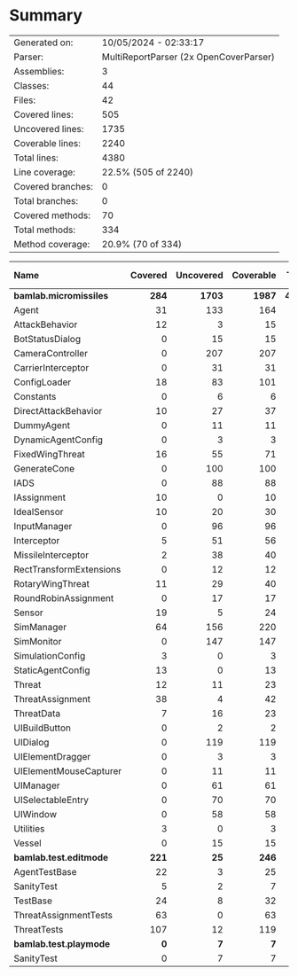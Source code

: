 ﻿# Summary
|||
|:---|:---|
| Generated on: | 10/05/2024 - 02:33:17 |
| Parser: | MultiReportParser (2x OpenCoverParser) |
| Assemblies: | 3 |
| Classes: | 44 |
| Files: | 42 |
| Covered lines: | 505 |
| Uncovered lines: | 1735 |
| Coverable lines: | 2240 |
| Total lines: | 4380 |
| Line coverage: | 22.5% (505 of 2240) |
| Covered branches: | 0 |
| Total branches: | 0 |
| Covered methods: | 70 |
| Total methods: | 334 |
| Method coverage: | 20.9% (70 of 334) |

|**Name**|**Covered**|**Uncovered**|**Coverable**|**Total**|**Line coverage**|**Covered**|**Total**|**Branch coverage**|**Covered**|**Total**|**Method coverage**|
|:---|---:|---:|---:|---:|---:|---:|---:|---:|---:|---:|---:|
|**bamlab.micromissiles**|**284**|**1703**|**1987**|**4213**|**14.2%**|**0**|**0**|****|**50**|**309**|**16.1%**|
|Agent|31|133|164|293|18.9%|0|0||8|29|27.5%|
|AttackBehavior|12|3|15|62|80%|0|0||2|3|66.6%|
|BotStatusDialog|0|15|15|30|0%|0|0||0|2|0%|
|CameraController|0|207|207|454|0%|0|0||0|23|0%|
|CarrierInterceptor|0|31|31|48|0%|0|0||0|5|0%|
|ConfigLoader|18|83|101|149|17.8%|0|0||2|12|16.6%|
|Constants|0|6|6|17|0%|0|0||0|2|0%|
|DirectAttackBehavior|10|27|37|88|27%|0|0||1|2|50%|
|DummyAgent|0|11|11|293|0%|0|0||0|5|0%|
|DynamicAgentConfig|0|3|3|122|0%|0|0||0|1|0%|
|FixedWingThreat|16|55|71|143|22.5%|0|0||2|10|20%|
|GenerateCone|0|100|100|144|0%|0|0||0|9|0%|
|IADS|0|88|88|140|0%|0|0||0|17|0%|
|IAssignment|10|0|10|42|100%|0|0||3|3|100%|
|IdealSensor|10|20|30|55|33.3%|0|0||1|5|20%|
|InputManager|0|96|96|142|0%|0|0||0|11|0%|
|Interceptor|5|51|56|105|8.9%|0|0||2|10|20%|
|MissileInterceptor|2|38|40|78|5%|0|0||1|4|25%|
|RectTransformExtensions|0|12|12|18|0%|0|0||0|4|0%|
|RotaryWingThreat|11|29|40|71|27.5%|0|0||1|9|11.1%|
|RoundRobinAssignment|0|17|17|44|0%|0|0||0|2|0%|
|Sensor|19|5|24|118|79.1%|0|0||2|3|66.6%|
|SimManager|64|156|220|365|29%|0|0||8|28|28.5%|
|SimMonitor|0|147|147|233|0%|0|0||0|19|0%|
|SimulationConfig|3|0|3|122|100%|0|0||1|1|100%|
|StaticAgentConfig|13|0|13|67|100%|0|0||5|5|100%|
|Threat|12|11|23|50|52.1%|0|0||3|5|60%|
|ThreatAssignment|38|4|42|79|90.4%|0|0||5|5|100%|
|ThreatData|7|16|23|45|30.4%|0|0||2|5|40%|
|UIBuildButton|0|2|2|11|0%|0|0||0|2|0%|
|UIDialog|0|119|119|198|0%|0|0||0|18|0%|
|UIElementDragger|0|3|3|12|0%|0|0||0|1|0%|
|UIElementMouseCapturer|0|11|11|20|0%|0|0||0|3|0%|
|UIManager|0|61|61|106|0%|0|0||0|16|0%|
|UISelectableEntry|0|70|70|113|0%|0|0||0|15|0%|
|UIWindow|0|58|58|100|0%|0|0||0|9|0%|
|Utilities|3|0|3|9|100%|0|0||1|1|100%|
|Vessel|0|15|15|27|0%|0|0||0|5|0%|
|**bamlab.test.editmode**|**221**|**25**|**246**|**558**|**89.8%**|**0**|**0**|****|**20**|**24**|**83.3%**|
|AgentTestBase|22|3|25|46|88%|0|0||4|5|80%|
|SanityTest|5|2|7|22|71.4%|0|0||2|2|100%|
|TestBase|24|8|32|53|75%|0|0||5|6|83.3%|
|ThreatAssignmentTests|63|0|63|141|100%|0|0||2|2|100%|
|ThreatTests|107|12|119|296|89.9%|0|0||7|9|77.7%|
|**bamlab.test.playmode**|**0**|**7**|**7**|**24**|**0%**|**0**|**0**|****|**0**|**1**|**0%**|
|SanityTest|0|7|7|24|0%|0|0||0|1|0%|
